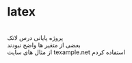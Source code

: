 # latex
<br>
پروژه پایانی درس لاتک
<br>
بعضی از متغیر ها واضح نبودند
<br>
از مثال های سایت texample.net استفاده کردم
